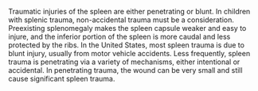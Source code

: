 Traumatic injuries of the spleen are either penetrating or blunt. In children with splenic trauma, non-accidental trauma must be a consideration. Preexisting splenomegaly makes the spleen capsule weaker and easy to injure, and the inferior portion of the spleen is more caudal and less protected by the ribs. In the United States, most spleen trauma is due to blunt injury, usually from motor vehicle accidents. Less frequently, spleen trauma is penetrating via a variety of mechanisms, either intentional or accidental. In penetrating trauma, the wound can be very small and still cause significant spleen trauma.